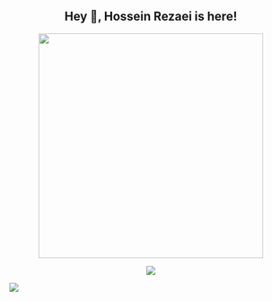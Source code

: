 <h2 title="hey there" align="center"> Hey 👋, Hossein Rezaei is here!</h2>


<div id="header" align="center">
<img src="Hossein Rezaei-animation.gif" width=400 />
</div>
<p align="center">
    <img src="https://skillicons.dev/icons?i=java,spring,hibernate,maven,postgres,mongodb,html,css,js,bootstrap,git,docker,idea,linux" />
</p>
 <img src="https://github-readme-stats.vercel.app/api?username=Hossein Rezaei&show_icons=true&theme=graywhite&&count_private=true" />
